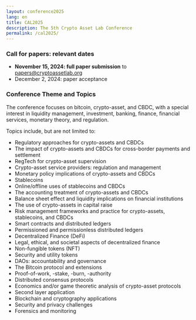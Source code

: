 ```yaml
---
layout: conference2025
lang: en
title: CAL2025
description: The 5th Crypto Asset Lab Conference
permalink: /cal2025/
---
```


### Call for papers: relevant dates

* __November 15, 2024: full paper submission__ to [papers@cryptoassetlab.org](mailto:papers@cryptoassetlab.org)
* December 2, 2024: paper acceptance

### Conference Theme and Topics

The conference focuses on bitcoin, crypto-asset, and CBDC,
with a special interest in
liquidity management, investment, banking, finance, financial services,
monetary theory, and regulation.

Topics include, but are not limited to:

* Regulatory approaches for crypto-assets and CBDCs
* The impact of crypto-assets and CBDCs for cross-border payments and settlement
* RegTech for crypto-asset supervision
* Crypto-asset service providers: regulation and management
* Monetary policy implications of crypto-assets and CBDCs
* Stablecoins
* Online/offline uses of stablecoins and CBDCs
* The accounting treatment of crypto-assets and CBDCs
* Balance sheet effect and liquidity implications on financial institutions
* The use of crypto-assets in capital raise
* Risk management frameworks and practice for crypto-assets, stablecoins, and CBDCs
* Smart contracts and distributed ledgers
* Permissioned and permissionless distributed ledgers
* Decentralized Finance (DeFi)
* Legal, ethical, and societal aspects of decentralized finance
* Non-fungible tokens (NFT)
* Security and utility tokens
* DAOs: accountability and governance
* The Bitcoin protocol and extensions
* Proof-of-work, -stake, -burn, -authority
* Distributed consensus protocols
* Economics and/or game theoretic analysis of crypto-asset protocols
* Second layer application
* Blockchain and cryptography applications
* Security and privacy challenges
* Forensics and monitoring
